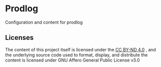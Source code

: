 # Prodlog

Configuration and content for prodlog

## Licenses

The content of this project itself is licensed under the [CC BY-ND 4.0](https://creativecommons.org/licenses/by-nd/4.0/)
, and the underlying source code used to format, display, and distribute the content is licensed under
GNU Affero General Public License v3.0
